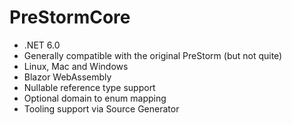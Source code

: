 # PreStormCore

- .NET 6.0
- Generally compatible with the original PreStorm (but not quite)
- Linux, Mac and Windows
- Blazor WebAssembly
- Nullable reference type support
- Optional domain to enum mapping
- Tooling support via Source Generator
